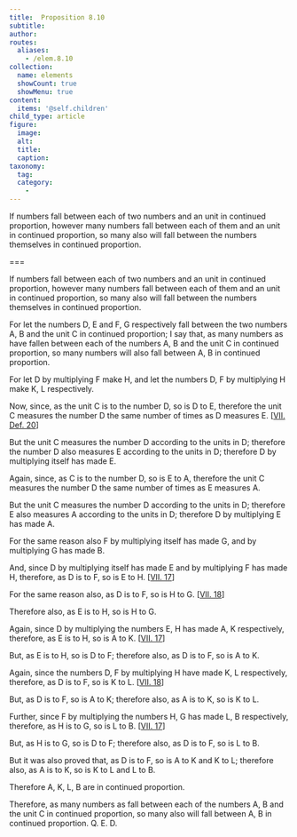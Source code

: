 ```yaml
---
title:  Proposition 8.10
subtitle: 
author:
routes:
  aliases:
    - /elem.8.10
collection:
  name: elements
  showCount: true
  showMenu: true
content:
  items: '@self.children'
child_type: article
figure:
  image:
  alt:
  title:
  caption:
taxonomy:
  tag:
  category:
    - 
---
```


<p>
       <hi rend="ital">If numbers fall between each of two numbers and an unit in continued proportion, however many numbers fall between each of them and an unit in continued proportion, so many also will fall between the numbers themselves in continued proportion.</hi>
       <pb n="361"/>
      </p>

===

<p>
       <span class="ital">If numbers fall between each of two numbers and an unit in continued proportion, however many numbers fall between each of them and an unit in continued proportion, so many also will fall between the numbers themselves in continued proportion.</span>
       <pb n="361"/>
      </p>

<p>For let the numbers <span class="ital">D</span>, <span class="ital">E</span> and <span class="ital">F</span>, <span class="ital">G</span> respectively fall between the two numbers <span class="ital">A</span>, <span class="ital">B</span> and the unit <span class="ital">C</span> in continued proportion; I say that, as many numbers as have fallen between each of the numbers <span class="ital">A</span>, <span class="ital">B</span> and the unit <span class="ital">C</span> in continued proportion, so many numbers will also fall between <span class="ital">A</span>, <span class="ital">B</span> in continued proportion. </p>

<p>For let <span class="ital">D</span> by multiplying <span class="ital">F</span> make <span class="ital">H</span>, and let the numbers <span class="ital">D</span>, <span class="ital">F</span> by multiplying <span class="ital">H</span> make <span class="ital">K</span>, <span class="ital">L</span> respectively. 
      </p>

<p>Now, since, as the unit <span class="ital">C</span> is to the number <span class="ital">D</span>, so is <span class="ital">D</span> to <span class="ital">E</span>, therefore the unit <span class="ital">C</span> measures the number <span class="ital">D</span> the same number of times as <span class="ital">D</span> measures <span class="ital">E</span>. [<a href="/elem.7.def.20">VII. Def. 20</a>] </p>

<p>But the unit <span class="ital">C</span> measures the number <span class="ital">D</span> according to the units in <span class="ital">D</span>; therefore the number <span class="ital">D</span> also measures <span class="ital">E</span> according to the units in <span class="ital">D</span>; therefore <span class="ital">D</span> by multiplying itself has made <span class="ital">E</span>. </p>

<p>Again, since, as <span class="ital">C</span> is to the number <span class="ital">D</span>, so is <span class="ital">E</span> to <span class="ital">A</span>, therefore the unit <span class="ital">C</span> measures the number <span class="ital">D</span> the same number of times as <span class="ital">E</span> measures <span class="ital">A</span>. </p>

<p>But the unit <span class="ital">C</span> measures the number <span class="ital">D</span> according to the units in <span class="ital">D</span>; therefore <span class="ital">E</span> also measures <span class="ital">A</span> according to the units in <span class="ital">D</span>; therefore <span class="ital">D</span> by multiplying <span class="ital">E</span> has made <span class="ital">A</span>. </p>

<p>For the same reason also <span class="ital">F</span> by multiplying itself has made <span class="ital">G</span>, and by multiplying <span class="ital">G</span> has made <span class="ital">B</span>. </p>

<p>And, since <span class="ital">D</span> by multiplying itself has made <span class="ital">E</span> and by multiplying <span class="ital">F</span> has made <span class="ital">H</span>, therefore, as <span class="ital">D</span> is to <span class="ital">F</span>, so is <span class="ital">E</span> to <span class="ital">H</span>. [<a href="/elem.7.17">VII. 17</a>] <pb n="362"/></p>

<p>For the same reason also, <span class="center">as <span class="ital">D</span> is to <span class="ital">F</span>, so is <span class="ital">H</span> to <span class="ital">G</span>. [<a href="/elem.7.18">VII. 18</a>]</span>
      </p>

<p>Therefore also, as <span class="ital">E</span> is to <span class="ital">H</span>, so is <span class="ital">H</span> to <span class="ital">G</span>. </p>

<p>Again, since <span class="ital">D</span> by multiplying the numbers <span class="ital">E</span>, <span class="ital">H</span> has made <span class="ital">A</span>, <span class="ital">K</span> respectively, therefore, as <span class="ital">E</span> is to <span class="ital">H</span>, so is <span class="ital">A</span> to <span class="ital">K</span>. [<a href="/elem.7.17">VII. 17</a>] </p>

<p>But, as <span class="ital">E</span> is to <span class="ital">H</span>, so is <span class="ital">D</span> to <span class="ital">F</span>; therefore also, as <span class="ital">D</span> is to <span class="ital">F</span>, so is <span class="ital">A</span> to <span class="ital">K</span>. </p>

<p>Again, since the numbers <span class="ital">D</span>, <span class="ital">F</span> by multiplying <span class="ital">H</span> have made <span class="ital">K</span>, <span class="ital">L</span> respectively, therefore, as <span class="ital">D</span> is to <span class="ital">F</span>, so is <span class="ital">K</span> to <span class="ital">L</span>. [<a href="/elem.7.18">VII. 18</a>] </p>

<p>But, as <span class="ital">D</span> is to <span class="ital">F</span>, so is <span class="ital">A</span> to <span class="ital">K</span>; therefore also, as <span class="ital">A</span> is to <span class="ital">K</span>, so is <span class="ital">K</span> to <span class="ital">L</span>. </p>

<p>Further, since <span class="ital">F</span> by multiplying the numbers <span class="ital">H</span>, <span class="ital">G</span> has made <span class="ital">L</span>, <span class="ital">B</span> respectively, therefore, as <span class="ital">H</span> is to <span class="ital">G</span>, so is <span class="ital">L</span> to <span class="ital">B</span>. [<a href="/elem.7.17">VII. 17</a>] </p>

<p>But, as <span class="ital">H</span> is to <span class="ital">G</span>, so is <span class="ital">D</span> to <span class="ital">F</span>; therefore also, as <span class="ital">D</span> is to <span class="ital">F</span>, so is <span class="ital">L</span> to <span class="ital">B</span>. </p>

<p>But it was also proved that, <span class="center">as <span class="ital">D</span> is to <span class="ital">F</span>, so is <span class="ital">A</span> to <span class="ital">K</span> and <span class="ital">K</span> to <span class="ital">L</span>;</span> therefore also, as <span class="ital">A</span> is to <span class="ital">K</span>, so is <span class="ital">K</span> to <span class="ital">L</span> and <span class="ital">L</span> to <span class="ital">B</span>. </p>

<p>Therefore <span class="ital">A</span>, <span class="ital">K</span>, <span class="ital">L</span>, <span class="ital">B</span> are in continued proportion. </p>

<p>Therefore, as many numbers as fall between each of the numbers <span class="ital">A</span>, <span class="ital">B</span> and the unit <span class="ital">C</span> in continued proportion, so many also will fall between <span class="ital">A</span>, <span class="ital">B</span> in continued proportion. Q. E. D.</p>
